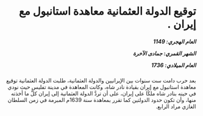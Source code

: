 <h1 dir="rtl">توقيع الدولة العثمانية معاهدة استانبول مع إيران  .</h1>

<h5 dir="rtl">العام الهجري:  1149

الشهر القمري: جمادى الآخرة

العام الميلادي: 1736</h5>

<p dir="rtl">بعد حرب دامت ست سنوات بين الإيرانيين والدولة العثمانية، طلبت الدولة العثمانية توقيع معاهدة استانبول مع إيران بقيادة نادر شاه، وكانت المعاهدة في مدينة تفليس حيث نودي في حينه بنادر شاه ملكًا على إيران، على أن تردَّ الدولة العثمانية إلى إيران كلَّ ما أخذته منها، وأن تكون حدود الدولتين كما تقرر بمعاهدة سنة 1639م المبرمة في زمن السلطان الغازي مراد الرابع.</p></br>

